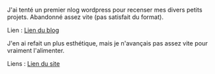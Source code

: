 J'ai tenté un premier nlog wordpress pour recenser mes divers petits projets.
Abandonné assez vite (pas satisfait du format).

Lien :
[Lien du blog](https://gaspardberthelier.home.blog/)

J'en ai refait un plus esthétique, mais je n'avançais pas assez vite pour vraiment l'alimenter.

Liens :
[Lien du site](https://gaspo125063974.wordpress.com/)
